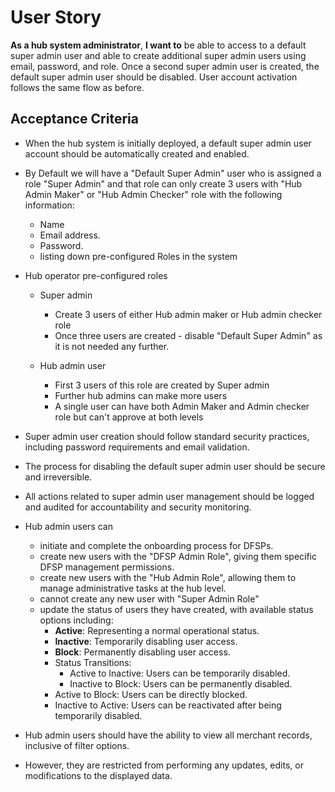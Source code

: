 # User Story

**As a hub system administrator**, **I want to** be able to access to a default super admin user and able to create additional super admin users using email, password, and role. Once a second super admin user is created, the default super admin user should be disabled. User account activation follows the same flow as before.

## Acceptance Criteria

- When the hub system is initially deployed, a default super admin user account should be automatically created and enabled.
- By Default we will have a "Default Super Admin" user who is assigned a role "Super Admin" and that role can only create 3 users with "Hub Admin Maker" or "Hub Admin Checker" role with the following information:
  - Name
  - Email address.
  - Password.
  - listing down pre-configured Roles in the system

- Hub operator pre-configured roles
  - Super admin
    - Create 3 users of either Hub admin maker or Hub admin checker role
    - Once three users are created - disable "Default Super Admin" as it is not needed any further.

  - Hub admin user
    - First 3 users of this role are created by Super admin
    - Further hub admins can make more users
    - A single user can have both Admin Maker and Admin checker role but can't approve at both levels


- Super admin user creation should follow standard security practices, including password requirements and email validation.

- The process for disabling the default super admin user should be secure and irreversible.

- All actions related to super admin user management should be logged and audited for accountability and security monitoring.

- Hub admin users can 
  - initiate and complete the onboarding process for DFSPs.
  - create new users with the "DFSP Admin Role", giving them specific DFSP management permissions.
  - create new users with the "Hub Admin Role", allowing them to manage administrative tasks at the hub level.
  - cannot create any new user with "Super Admin Role"
  - update the status of users they have created, with available status options including:
    - **Active**: Representing a normal operational status.
    - **Inactive**: Temporarily disabling user access.
    - **Block**: Permanently disabling user access.
    - Status Transitions:
      - Active to Inactive: Users can be temporarily disabled.
      - Inactive to Block: Users can be permanently disabled.
     - Active to Block: Users can be directly blocked.
      - Inactive to Active: Users can be reactivated after being temporarily disabled.
- Hub admin users should have the ability to view all merchant records, inclusive of filter options.
- However, they are restricted from performing any updates, edits, or modifications to the displayed data.